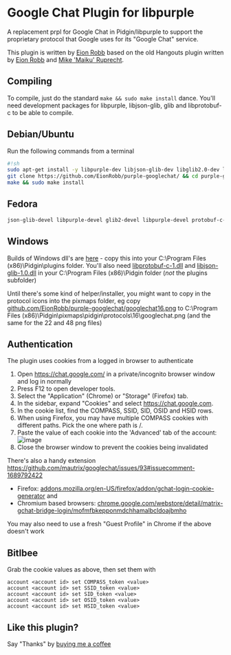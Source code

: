 # Google Chat Plugin for libpurple #

A replacement prpl for Google Chat in Pidgin/libpurple to support the proprietary protocol that Google uses for its "Google Chat" service.

This plugin is written by [Eion Robb](https://github.com/EionRobb/) based on the old Hangouts plugin written by [Eion Robb](https://github.com/EionRobb/) and [Mike 'Maiku' Ruprecht](https://github.com/cmaiku).

## Compiling ##
To compile, just do the standard `make && sudo make install` dance.  You'll need development packages for libpurple, libjson-glib, glib and libprotobuf-c to be able to compile.

## Debian/Ubuntu ##
Run the following commands from a terminal

```bash
#!sh
sudo apt-get install -y libpurple-dev libjson-glib-dev libglib2.0-dev libprotobuf-c-dev protobuf-c-compiler git make;
git clone https://github.com/EionRobb/purple-googlechat/ && cd purple-googlechat;
make && sudo make install
```

## Fedora ##
```bash
json-glib-devel libpurple-devel glib2-devel libpurple-devel protobuf-c-devel protobuf-c-compiler
```

## Windows ##
Builds of Windows dll's are [here](https://github.com/EionRobb/purple-googlechat/releases/latest) - copy this into your C:\Program Files (x86)\Pidgin\plugins folder.  You'll also need [libprotobuf-c-1.dll](https://github.com/EionRobb/purple-googlechat/raw/master/libprotobuf-c-1.dll) and [libjson-glib-1.0.dll](https://github.com/EionRobb/purple-googlechat/raw/master/libjson-glib-1.0.dll) in your C:\Program Files (x86)\Pidgin folder (*not* the plugins subfolder)

Until there's some kind of helper/installer, you might want to copy in the protocol icons into the pixmaps folder, eg copy [github.com/EionRobb/purple-googlechat/googlechat16.png](https://github.com/EionRobb/purple-googlechat/raw/master/googlechat16.png) to C:\Program Files (x86)\Pidgin\pixmaps\pidgin\protocols\16\googlechat.png (and the same for the 22 and 48 png files)

## Authentication ##
The plugin uses cookies from a logged in browser to authenticate
1. Open https://chat.google.com/ in a private/incognito browser window and log in normally
2. Press F12 to open developer tools.
3. Select the "Application" (Chrome) or "Storage" (Firefox) tab.
4. In the sidebar, expand "Cookies" and select https://chat.google.com.
5. In the cookie list, find the COMPASS, SSID, SID, OSID and HSID rows.
6. When using Firefox, you may have multiple COMPASS cookies with different paths. Pick the one where path is /.
7. Paste the value of each cookie into the 'Advanced' tab of the account:
![image](https://github.com/user-attachments/assets/7e534172-1557-490b-9cb1-f8022ad1461c)
8. Close the browser window to prevent the cookies being invalidated

There's also a handy extension https://github.com/mautrix/googlechat/issues/93#issuecomment-1689792422
* Firefox: [addons.mozilla.org/en-US/firefox/addon/gchat-login-cookie-generator](https://addons.mozilla.org/en-US/firefox/addon/gchat-login-cookie-generator/) and
* Chromium based browsers: [chrome.google.com/webstore/detail/matrix-gchat-bridge-login/mofmfbkepponmdchhamalbcldoajbmho](https://chrome.google.com/webstore/detail/matrix-gchat-bridge-login/mofmfbkepponmdchhamalbcldoajbmho)

You may also need to use a fresh "Guest Profile" in Chrome if the above doesn't work

## Bitlbee ##
Grab the cookie values as above, then set them with
```irc
account <account id> set COMPASS_token <value>
account <account id> set SSID_token <value>
account <account id> set SID_token <value>
account <account id> set OSID_token <value>
account <account id> set HSID_token <value>
```

## Like this plugin? ##
Say "Thanks" by [buying me a coffee](https://buymeacoffee.com/eionrobb)
